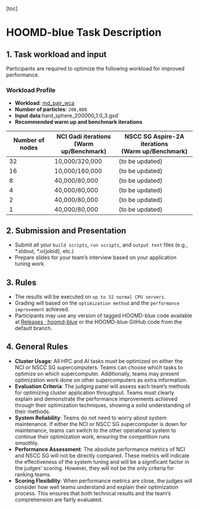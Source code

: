 [toc]

# HOOMD-blue Task Description

## 1. Task workload and input

Participants are required to optimize the following workload for improved performance.

### Workload Profile

- **Workload**: [md_pair_wca](https://github.com/glotzerlab/hoomd-benchmarks/tree/trunk?tab=readme-ov-file#simulation-benchmarks)
- **Number of particles**: `200,000`
- **Input data**:hard_sphere_200000_1.0_3.gsd`
- **Recommended warm up and benchmark iterations**

| Number of nodes | NCI Gadi iterations<br />(Warm up/Benchmark) | NSCC SG Aspire-2A iterations<br />(Warm up/Benchmark) |
| --------------- | -------------------------------------------- | ----------------------------------------------------- |
| 32              | 10,000/320,000                               | {to be updated}                                       |
| 16              | 10,000/160,000                               | {to be updated}                                       |
| 8               | 40,000/80,000                                | {to be updated}                                       |
| 4               | 40,000/80,000                                | {to be updated}                                       |
| 2               | 40,000/80,000                                | {to be updated}                                       |
| 1               | 40,000/80,000                                | {to be updated}                                       |

## 2. Submission and Presentation

- Submit all your `build scripts`, `run scripts`, and `output text` files (e.g., *.stdout, *.o{jobid}, etc.)
- Prepare slides for your team’s interview based on your application tuning work.

## 3. Rules

- The results will be executed on `up to 32 normal CPU servers`.
- Grading will  based on the `optimization method` and the `performance improvement` achieved.
- Participants may use any version of tagged HOOMD-blue code available at [Releases · hoomd-blue](https://github.com/glotzerlab/hoomd-blue/releases) or the HOOMD-blue GitHub code from the default branch.

## 4. General Rules

- **Cluster Usage**: All HPC and AI tasks must be optimized on either the NCI or NSCC SG supercomputers. Teams can choose which tasks to optimize on which supercomputer. Additionally, teams may present optimization work done on other supercomputers as extra information.
- **Evaluation Criteria**: The judging panel will assess each team’s methods for optimizing cluster application throughput. Teams must clearly explain and demonstrate the performance improvements achieved through their optimization techniques, showing a solid understanding of their methods.
- **System Reliability**: Teams do not need to worry about system maintenance. If either the NCI or NSCC SG supercomputer is down for maintenance, teams can switch to the other operational system to continue their optimization work, ensuring the competition runs smoothly.
- **Performance Assessment**: The absolute performance metrics of NCI and NSCC SG will not be directly compared. These metrics will indicate the effectiveness of the system tuning and will be a significant factor in the judges’ scoring. However, they will not be the only criteria for ranking teams.
- **Scoring Flexibility**: When performance metrics are close, the judges will consider how well teams understand and explain their optimization process. This ensures that both technical results and the team’s comprehension are fairly evaluated.